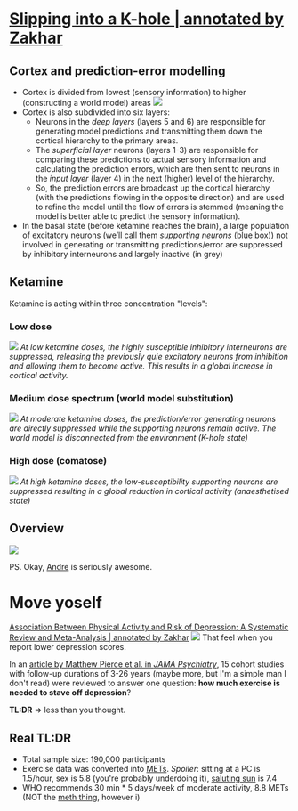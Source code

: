 # [Slipping into a K-hole | annotated by Zakhar](https://readwise.io/reader/shared/01gkza3w4pg4kw38bmgmpchvt2)
## Cortex and prediction-error modelling
- Cortex is divided from lowest (sensory information) to higher (constructing a world model) areas
  ![](https://i.imgur.com/2VJEAwR.png)
- Cortex is also subdivided into six layers:
	- Neurons in the _deep layers_ (layers 5 and 6) are responsible for generating model predictions and transmitting them down the cortical hierarchy to the primary areas. 
	- The _superficial layer_ neurons (layers 1-3) are responsible for comparing these predictions to actual sensory information and calculating the prediction errors, which are then sent to neurons in the _input layer_ (layer 4) in the next (higher) level of the hierarchy. 
	- So, the prediction errors are broadcast up the cortical hierarchy (with the predictions flowing in the opposite direction) and are used to refine the model until the flow of errors is stemmed (meaning the model is better able to predict the sensory information).
- In the basal state (before ketamine reaches the brain), a large population of excitatory neurons (we’ll call them _supporting neurons_ (blue box)) not involved in generating or transmitting predictions/error are suppressed by inhibitory interneurons and largely inactive (in grey)
## Ketamine
Ketamine is acting within three concentration "levels":
### Low dose
![](https://i.imgur.com/vOYaXEP.png)
_At low ketamine doses, the highly susceptible inhibitory interneurons are suppressed, releasing the previously quie excitatory neurons from inhibition and allowing them to become active. This results in a global increase in cortical activity._
### Medium dose spectrum (world model substitution)
![](https://i.imgur.com/FKSU8kV.png)
_At moderate ketamine doses, the prediction/error generating neurons are directly suppressed while the supporting neurons remain active. The world model is disconnected from the environment (K-hole state)_
### High dose (comatose)
![](https://i.imgur.com/bGC7TMS.png)
_At high ketamine doses, the low-susceptibility supporting neurons are suppressed resulting in a global reduction in cortical activity (anaesthetised state)_
## Overview
![](https://i.imgur.com/ypeJZ7X.png)

PS. Okay, [Andre](https://alieninsect.substack.com) is seriously awesome.

# Move yoself
[Association Between Physical Activity and Risk of Depression: A Systematic Review and Meta-Analysis | annotated by Zakhar](https://readwise.io/reader/shared/01gmt0q8w1nnt2vfeeaey6q0qe/)
![](https://i.imgur.com/GKlDhYe.png)
That feel when you report lower depression scores.

In an [article by Matthew Pierce et al. in _JAMA Psychiatry_](http://doi.org/10.1001/jamapsychiatry.2022.0609), 15 cohort studies with follow-up durations of 3-26 years (maybe more, but I'm a simple man I don't read) were reviewed to answer one question: **how much exercise is needed to stave off depression**?

**TL:DR** ⇒ less than you thought.

## Real **TL:DR**
- Total sample size: 190,000 participants
- Exercise data was converted into [METs](https://en.wikipedia.org/wiki/Metabolic_equivalent_of_task). *Spoiler*: sitting at a PC is 1.5/hour, sex is 5.8 (you're probably underdoing it), [saluting sun](https://en.wikipedia.org/wiki/Sun_Salutation) is 7.4
- WHO recommends 30 min * 5 days/week of moderate activity, 8.8 METs (NOT the [meth thing](https://t.me/ohmyboi/1046), however i)
